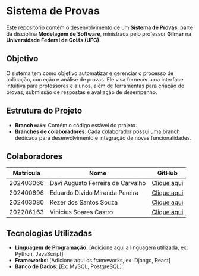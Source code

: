 # Sistema de Provas

Este repositório contém o desenvolvimento de um **Sistema de Provas**, parte da disciplina **Modelagem de Software**, ministrada pelo professor **Gilmar** na **Universidade Federal de Goiás (UFG)**.

## Objetivo
O sistema tem como objetivo automatizar e gerenciar o processo de aplicação, correção e análise de provas. Ele visa fornecer uma interface intuitiva para professores e alunos, além de ferramentas para criação de provas, submissão de respostas e avaliação de desempenho.

## Estrutura do Projeto

- **Branch `main`**: Contém o código estável do projeto.
- **Branches de colaboradores**: Cada colaborador possui uma branch dedicada para desenvolvimento e integração de novas funcionalidades.

## Colaboradores

| Matrícula  | Nome                                 | GitHub                                                |
|------------|--------------------------------------|-------------------------------------------------------|
| 202403066  | Davi Augusto Ferreira de Carvalho    | [Clique aqui](https://github.com/usuario)             |
| 202400696  | Eduardo Divido Miranda Pereira       | [Clique aqui](https://github.com/usuario)             |
| 202403080  | Kezer dos Santos Souza               | [Clique aqui](https://github.com/usuario)             |
| 202206163  | Vinicius Soares Castro               | [Clique aqui](https://github.com/vinisoarescastro)    |

## Tecnologias Utilizadas
- **Linguagem de Programação**: [Adicione aqui a linguagem utilizada, ex: Python, JavaScript]
- **Frameworks**: [Adicione aqui os frameworks, ex: Django, React]
- **Banco de Dados**: [Ex: MySQL, PostgreSQL]
